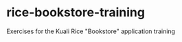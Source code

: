 rice-bookstore-training
=======================

Exercises for the Kuali Rice "Bookstore" application training
